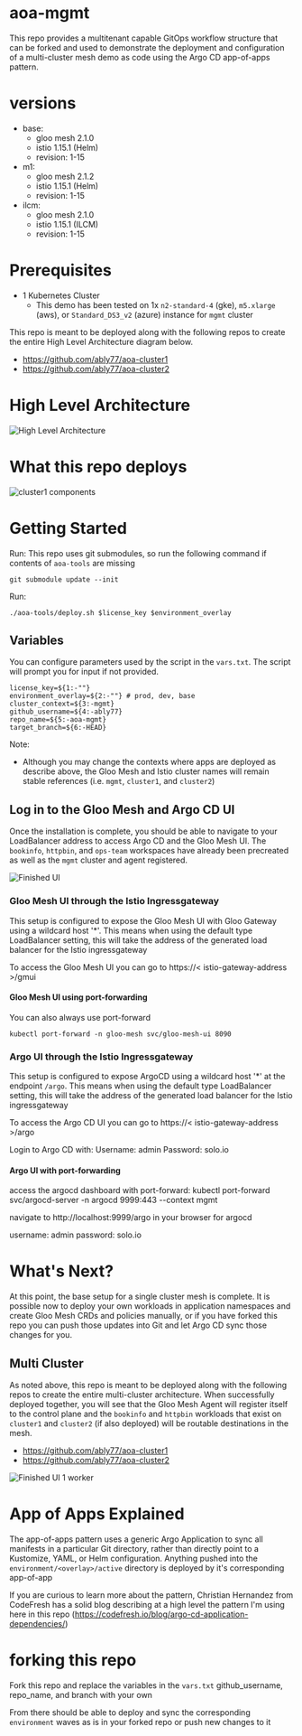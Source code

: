 # aoa-mgmt
This repo provides a multitenant capable GitOps workflow structure that can be forked and used to demonstrate the deployment and configuration of a multi-cluster mesh demo as code using the Argo CD app-of-apps pattern.

# versions
- base:
    - gloo mesh 2.1.0
    - istio 1.15.1 (Helm)
    - revision: 1-15
- m1:
    - gloo mesh 2.1.2
    - istio 1.15.1 (Helm)
    - revision: 1-15
- ilcm:
    - gloo mesh 2.1.0
    - istio 1.15.1 (ILCM)
    - revision: 1-15

# Prerequisites 
- 1 Kubernetes Cluster
    - This demo has been tested on 1x `n2-standard-4` (gke), `m5.xlarge` (aws), or `Standard_DS3_v2` (azure) instance for `mgmt` cluster

This repo is meant to be deployed along with the following repos to create the entire High Level Architecture diagram below.
- https://github.com/ably77/aoa-cluster1
- https://github.com/ably77/aoa-cluster2

# High Level Architecture
![High Level Architecture](images/aoa-full-1a.png)

# What this repo deploys
![cluster1 components](images/aoa-mgmt-1a.png)

# Getting Started
Run:
This repo uses git submodules, so run the following command if contents of `aoa-tools` are missing
```
git submodule update --init
```

Run:
```
./aoa-tools/deploy.sh $license_key $environment_overlay
```

## Variables
You can configure parameters used by the script in the `vars.txt`. The script will prompt you for input if not provided.
```
license_key=${1:-""}
environment_overlay=${2:-""} # prod, dev, base
cluster_context=${3:-mgmt}
github_username=${4:-ably77}
repo_name=${5:-aoa-mgmt}
target_branch=${6:-HEAD}
```

Note:
- Although you may change the contexts where apps are deployed as describe above, the Gloo Mesh and Istio cluster names will remain stable references (i.e. `mgmt`, `cluster1`, and `cluster2`)

## Log in to the Gloo Mesh and Argo CD UI
Once the installation is complete, you should be able to navigate to your LoadBalancer address to access Argo CD and the Gloo Mesh UI. The `bookinfo`, `httpbin`, and `ops-team` workspaces have already been precreated as well as the `mgmt` cluster and agent registered. 

![Finished UI](images/aoa-gmui-1a.png)

### Gloo Mesh UI through the Istio Ingressgateway
This setup is configured to expose the Gloo Mesh UI with Gloo Gateway using a wildcard host '*'. This means when using the default type LoadBalancer setting, this will take the address of the generated load balancer for the Istio ingressgateway

To access the Gloo Mesh UI you can go to https://< istio-gateway-address >/gmui

#### Gloo Mesh UI using port-forwarding
You can also always use port-forward
```
kubectl port-forward -n gloo-mesh svc/gloo-mesh-ui 8090
```

### Argo UI through the Istio Ingressgateway
This setup is configured to expose ArgoCD using a wildcard host '*' at the endpoint `/argo`. This means when using the default type LoadBalancer setting, this will take the address of the generated load balancer for the Istio ingressgateway

To access the Argo CD UI you can go to https://< istio-gateway-address >/argo

Login to Argo CD with:
Username: admin
Password: solo.io

#### Argo UI with port-forwarding
access the argocd dashboard with port-forward:
kubectl port-forward svc/argocd-server -n argocd 9999:443 --context mgmt

navigate to http://localhost:9999/argo in your browser for argocd

username: admin
password: solo.io

# What's Next?
At this point, the base setup for a single cluster mesh is complete. It is possible now to deploy your own workloads in application namespaces and create Gloo Mesh CRDs and policies manually, or if you have forked this repo you can push those updates into Git and let Argo CD sync those changes for you.

## Multi Cluster
As noted above, this repo is meant to be deployed along with the following repos to create the entire multi-cluster architecture. When successfully deployed together, you will see that the Gloo Mesh Agent will register itself to the control plane and the `bookinfo` and `httpbin` workloads that exist on `cluster1` and `cluster2` (if also deployed) will be routable destinations in the mesh. 
- https://github.com/ably77/aoa-cluster1
- https://github.com/ably77/aoa-cluster2

![Finished UI 1 worker](images/aoa-gmui-2a.png)

# App of Apps Explained
The app-of-apps pattern uses a generic Argo Application to sync all manifests in a particular Git directory, rather than directly point to a Kustomize, YAML, or Helm configuration. Anything pushed into the `environment/<overlay>/active` directory is deployed by it's corresponding app-of-app

If you are curious to learn more about the pattern, Christian Hernandez from CodeFresh has a solid blog describing at a high level the pattern I'm using here in this repo
(https://codefresh.io/blog/argo-cd-application-dependencies/)

# forking this repo
Fork this repo and replace the variables in the `vars.txt` github_username, repo_name, and branch with your own

From there should be able to deploy and sync the corresponding `environment` waves as is in your forked repo or push new changes to it